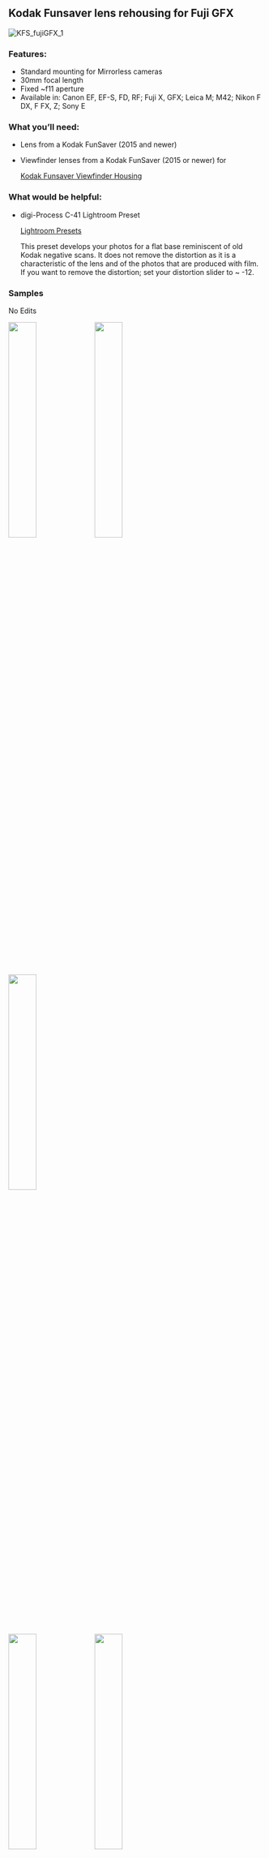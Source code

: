 ## Kodak Funsaver lens rehousing for Fuji GFX

![KFS_fujiGFX_1](https://github.com/Archive-663/kodakFunsaver/blob/main/Fuji%20GFX/ASSETS/kodakfunsaver_fujiGFX.jpg)

### Features:
- Standard mounting for Mirrorless cameras
- 30mm focal length
- Fixed ~f11 aperture
- Available in: Canon EF, EF-S, FD, RF; Fuji X, GFX; Leica M; M42; Nikon F DX, F FX, Z; Sony E

### What you’ll need:
- Lens from a Kodak FunSaver (2015 and newer)
- Viewfinder lenses from a Kodak FunSaver (2015 or newer) for
  
  [Kodak Funsaver Viewfinder Housing](https://github.com/Archive-663/kodakFunsaver/tree/main/viewFinder)
  
### What would be helpful:
- digi-Process C-41 Lightroom Preset

    [Lightroom Presets](https://github.com/Archive-663/lightroomPresets)

    This preset develops your photos for a flat base reminiscent of old Kodak negative scans. It does not remove the distortion as it is a characteristic of the lens and of the photos that are produced with film. If you want to remove the distortion; set your distortion slider to ~ -12.

### Samples
No Edits
<p float="left">
  <img src="https://github.com/Archive-663/kodakFunsaver/blob/main/Fuji%20GFX/ASSETS/noEdit/NOPP_4K%20(1).jpg" width="33%" />
  <img src="https://github.com/Archive-663/kodakFunsaver/blob/main/Fuji%20GFX/ASSETS/noEdit/NOPP_4K%20(2).jpg" width="33%" />
  <img src="https://github.com/Archive-663/kodakFunsaver/blob/main/Fuji%20GFX/ASSETS/noEdit/NOPP_4K%20(3).jpg" width="33%" />
</p>
<p float="left">
  <img src="https://github.com/Archive-663/kodakFunsaver/blob/main/Fuji%20GFX/ASSETS/noEdit/NOPP_4K%20(4).jpg" width="33%" />
  <img src="https://github.com/Archive-663/kodakFunsaver/blob/main/Fuji%20GFX/ASSETS/noEdit/NOPP_4K%20(5).jpg" width="33%" />
  <img src="https://github.com/Archive-663/kodakFunsaver/blob/main/Fuji%20GFX/ASSETS/noEdit/NOPP_4K%20(6).jpg" width="33%" />
</p>
<p float="left">
  <img src="https://github.com/Archive-663/kodakFunsaver/blob/main/Fuji%20GFX/ASSETS/noEdit/NOPP_4K%20(7).jpg" width="33%" />
  <img src="https://github.com/Archive-663/kodakFunsaver/blob/main/Fuji%20GFX/ASSETS/noEdit/NOPP_4K%20(8).jpg" width="33%" />
  <img src="https://github.com/Archive-663/kodakFunsaver/blob/main/Fuji%20GFX/ASSETS/noEdit/NOPP_4K%20(13).jpg" width="33%" />
</p>
<p float="left">
  <img src="https://github.com/Archive-663/kodakFunsaver/blob/main/Fuji%20GFX/ASSETS/noEdit/NOPP_4K%20(9).jpg" width="33%" />
  <img src="https://github.com/Archive-663/kodakFunsaver/blob/main/Fuji%20GFX/ASSETS/noEdit/NOPP_4K%20(10).jpg" width="33%" />
  <img src="https://github.com/Archive-663/kodakFunsaver/blob/main/Fuji%20GFX/ASSETS/noEdit/NOPP_4K%20(11).jpg" width="33%" />
</p>


![Sample 001](https://github.com/Archive-663/kodakFunsaver/blob/main/Fuji%20GFX/ASSETS/noEdit/NOPP_4K%20(1).jpg)
![Sample 002](https://github.com/Archive-663/kodakFunsaver/blob/main/Fuji%20GFX/ASSETS/noEdit/NOPP_4K%20(2).jpg)
![Sample 003](https://github.com/Archive-663/kodakFunsaver/blob/main/Fuji%20GFX/ASSETS/noEdit/NOPP_4K%20(3).jpg)
![Sample 004](https://github.com/Archive-663/kodakFunsaver/blob/main/Fuji%20GFX/ASSETS/noEdit/NOPP_4K%20(4).jpg)
![Sample 005](https://github.com/Archive-663/kodakFunsaver/blob/main/Fuji%20GFX/ASSETS/noEdit/NOPP_4K%20(5).jpg)
![Sample 006](https://github.com/Archive-663/kodakFunsaver/blob/main/Fuji%20GFX/ASSETS/noEdit/NOPP_4K%20(6).jpg)
![Sample 007](https://github.com/Archive-663/kodakFunsaver/blob/main/Fuji%20GFX/ASSETS/noEdit/NOPP_4K%20(7).jpg)
![Sample 008](https://github.com/Archive-663/kodakFunsaver/blob/main/Fuji%20GFX/ASSETS/noEdit/NOPP_4K%20(8).jpg)
![Sample 009](https://github.com/Archive-663/kodakFunsaver/blob/main/Fuji%20GFX/ASSETS/noEdit/NOPP_4K%20(9).jpg)
![Sample 00](https://github.com/Archive-663/kodakFunsaver/blob/main/Fuji%20GFX/ASSETS/noEdit/NOPP_4K%20(10).jpg)
![Sample 00](https://github.com/Archive-663/kodakFunsaver/blob/main/Fuji%20GFX/ASSETS/noEdit/NOPP_4K%20(11).jpg)
![Sample 00](https://github.com/Archive-663/kodakFunsaver/blob/main/Fuji%20GFX/ASSETS/noEdit/NOPP_4K%20(12).jpg)
![Sample 00](https://github.com/Archive-663/kodakFunsaver/blob/main/Fuji%20GFX/ASSETS/noEdit/NOPP_4K%20(13).jpg)

Post Processed
![PostProcessed_Sample 001](https://github.com/Archive-663/kodakFunsaver/blob/main/Fuji%20GFX/ASSETS/postProcessed/PP_4K%20(1).jpg)
![PostProcessed_Sample 002](https://github.com/Archive-663/kodakFunsaver/blob/main/Fuji%20GFX/ASSETS/postProcessed/PP_4K%20(2).jpg)
![PostProcessed_Sample 003](https://github.com/Archive-663/kodakFunsaver/blob/main/Fuji%20GFX/ASSETS/postProcessed/PP_4K%20(3).jpg)
![PostProcessed_Sample 004](https://github.com/Archive-663/kodakFunsaver/blob/main/Fuji%20GFX/ASSETS/postProcessed/PP_4K%20(4).jpg)
![PostProcessed_Sample 005](https://github.com/Archive-663/kodakFunsaver/blob/main/Fuji%20GFX/ASSETS/postProcessed/PP_4K%20(5).jpg)
![PostProcessed_Sample 006](https://github.com/Archive-663/kodakFunsaver/blob/main/Fuji%20GFX/ASSETS/postProcessed/PP_4K%20(6).jpg)
![PostProcessed_Sample 007](https://github.com/Archive-663/kodakFunsaver/blob/main/Fuji%20GFX/ASSETS/postProcessed/PP_4K%20(7).jpg)
![PostProcessed_Sample 008](https://github.com/Archive-663/kodakFunsaver/blob/main/Fuji%20GFX/ASSETS/postProcessed/PP_4K%20(8).jpg)
![PostProcessed_Sample 009](https://github.com/Archive-663/kodakFunsaver/blob/main/Fuji%20GFX/ASSETS/postProcessed/PP_4K%20(9).jpg)
![PostProcessed_Sample 010](https://github.com/Archive-663/kodakFunsaver/blob/main/Fuji%20GFX/ASSETS/postProcessed/PP_4K%20(10).jpg)
![PostProcessed_Sample 011](https://github.com/Archive-663/kodakFunsaver/blob/main/Fuji%20GFX/ASSETS/postProcessed/PP_4K%20(11).jpg)
![PostProcessed_Sample 012](https://github.com/Archive-663/kodakFunsaver/blob/main/Fuji%20GFX/ASSETS/postProcessed/PP_4K%20(12).jpg)
![PostProcessed_Sample 013](https://github.com/Archive-663/kodakFunsaver/blob/main/Fuji%20GFX/ASSETS/postProcessed/PP_4K%20(13).jpg)

### Helpful Links:
- [Kodak FunSaver Disassembly](https://www.youtube.com/watch?v=eMyq5sUIDkU)

- [Kodak FunSaver Lens Removal](https://www.youtube.com/watch?v=mniP1P2PrpM)

- [Kodak FunSaver Lens Adapter Assembly](https://www.youtube.com/watch?v=7Ed5-oDCAb8)

### Printing help:
I print with PETG because it's pretty easy to set up with and dial in. If you want to use something else, go for it. I'd stay away from PLA because it's not the best in heat and against solvents. 

Generally, all my designs have chamfers on the print face of the STL.

Please view the printOrientation.3mf file for help with orienting the parts on the printer bed. 

### Assembly help:
Please view the _assembly.stp file for help in parts orientation. If you do not have a CAD program, <a href="https://www.freecad.org/downloads.php" target="_blank">download FreeCAD</a> to view the assembly file and better understand how it should assemble.

### Help support Archive 663 with a dontation or monthly sub
<a href='https://ko-fi.com/P5P3MHMSF' target='_blank'><img height='36' style='border:0px;height:36px;' src='https://storage.ko-fi.com/cdn/kofi2.png?v=3' border='0' alt='Buy Me a Coffee at ko-fi.com' /></a>

